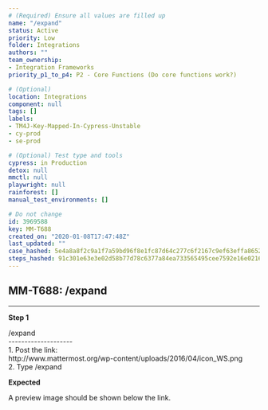 ```yaml
---
# (Required) Ensure all values are filled up
name: "/expand"
status: Active
priority: Low
folder: Integrations
authors: ""
team_ownership: 
- Integration Frameworks
priority_p1_to_p4: P2 - Core Functions (Do core functions work?)

# (Optional)
location: Integrations
component: null
tags: []
labels: 
- TM4J-Key-Mapped-In-Cypress-Unstable
- cy-prod
- se-prod

# (Optional) Test type and tools
cypress: in Production
detox: null
mmctl: null
playwright: null
rainforest: []
manual_test_environments: []

# Do not change
id: 3969588
key: MM-T688
created_on: "2020-01-08T17:47:48Z"
last_updated: ""
case_hashed: 5e4a8a8f2c9a1f7a59bd96f8e1fc87d64c277c6f2167c9ef63effa86522a669fb4d79a9f49c30a6ba484c9a7ce38e82f
steps_hashed: 91c301e63e3e02d58b77d78c6377a84ea733565495cee7592e16e02161361f69788b0d115ed1b3e22a75e86a27205e1b
---
```


<!-- (Auto-generated) Based on frontmatter's "key" and "name" -->

## MM-T688: /expand

---

**Step 1**

/expand\
\--------------------\
1\. Post the link:\
http\://www\.mattermost.org/wp-content/uploads/2016/04/icon\_WS.png\
2\. Type /expand

**Expected**

A preview image should be shown below the link.
